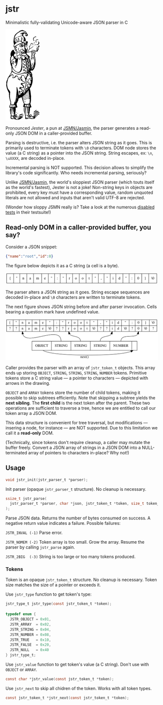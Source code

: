 # jstr
Minimalistic fully-validating Unicode-aware JSON parser in C

![jester image](/doc/jester.png)

Pronounced *Jester*, a pun at [JSMN/Jasmin](https://github.com/zserge/jsmn),
the parser generates a read-only JSON DOM in a caller-provided buffer.

Parsing is destructive, i.e. the parser alters JSON string as it goes. This is
primarily used to terminate tokens with `\0` characters. DOM node stores the value
(a C string) as a pointer into the JSON string. String escapes, ex: `\n`, `\uXXXX`,
are decoded in-place.

Incremental parsing is NOT supported. This decision allows to simplify the library's code
significantly. Who needs incremental parsing, seriously?

Unlike [JSMN/Jasmin](https://github.com/zserge/jsmn), the world's sloppiest JSON parser
(which touts itself as the world's fastest), Jester is not a joke!
Non-string keys in objects are prohibited, every key must have a corresponding value,
random unquoted literals are not allowed and inputs that aren't valid UTF-8 are rejected.

(Wonder how sloppy JSMN really is? Take a look at the numerous
[disabled tests](https://github.com/zserge/jsmn/blob/master/test/tests.c#L58)
in their testsuite!)

## Read-only DOM in a caller-provided buffer, you say?

Consider a JSON snippet:

```json
{"name":"root","id":0}
```

The figure below depicts it as a C string (a cell is a byte). 

![string layout](/doc/memlayout0.svg)

The parser alters a JSON string as it goes. String escape
sequences are decoded in-place and `\0` characters are
written to terminate tokens.

The next figure shows JSON string before and after
parser invocation. Cells bearing a question mark have
undefined value.

![memory layout](/doc/memlayout.svg)

Caller provides the parser with an array of `jstr_token_t`
objects. This array ends up storing `OBJECT`, `STRING`, `STRING`,
`STRING`, `NUMBER` tokens. Primitive tokens store a C string value —
a pointer to characters — depicted with arrows in the drawing.

`OBJECT` and `ARRAY` tokens store the number of child tokens, making it
possible to skip subtrees efficiently. Note that skipping a subtree
yields the **next sibling**. The **first child** is the next token after
the parent. These two operations are sufficient to traverse a tree, hence
we are entitled to call our token array a JSON DOM.

This data structure is convenient for tree traversal, but
modifications — insering a node, for instance — are NOT supported.
Due to this limitation we call it a **read-only** DOM.

(Technically, since tokens don't require cleanup,
a caller may mutate the buffer freely.
Convert a JSON array of strings in a JSON DOM into
a NULL-terminated array of pointers to characters in-place?
Why not!)


## Usage

```c
void jstr_init(jstr_parser_t *parser);
```

Init parser (opaque `jstr_parser_t` structure). No cleanup is necessary.

```c
ssize_t jstr_parse(
  jstr_parser_t *parser, char *json, jstr_token_t *token, size_t token_count
);
```

Parse JSON data. Returns the number of bytes consumed on success. A negative
return value indicates a failure. Possible failures:

`JSTR_INVAL (-1)` Parse error.

`JSTR_NOMEM (-2)` Token array is too small. Grow the array. Resume
the parser by calling `jstr_parse` again.

`JSTR_2BIG  (-3)` String is too large or too many tokens produced.

### Tokens

Token is an opaque `jstr_token_t` structure. No cleanup is necessary.
Token size matches the size of a pointer or exceeds it.

Use `jstr_type` function to get token's type:

```c
jstr_type_t jstr_type(const jstr_token_t *token);

typedef enum {
  JSTR_OBJECT = 0x01,
  JSTR_ARRAY  = 0x02,
  JSTR_STRING = 0x04,
  JSTR_NUMBER = 0x08,
  JSTR_TRUE   = 0x10,
  JSTR_FALSE  = 0x20,
  JSTR_NULL   = 0x40
} jstr_type_t;
```

Use `jstr_value` function to get token's value (a C string).
Don't use with `OBJECT` or `ARRAY`.

```c
const char *jstr_value(const jstr_token_t *token);
```

Use `jstr_next` to skip all chidren of the token.
Works with all token types.

```c
const jstr_token_t *jstr_next(const jstr_token_t *token);
```
